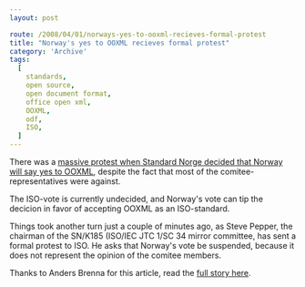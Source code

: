 ```yaml
---
layout: post

route: /2008/04/01/norways-yes-to-ooxml-recieves-formal-protest
title: "Norway's yes to OOXML recieves formal protest"
category: 'Archive'
tags:
  [
    standards,
    open source,
    open document format,
    office open xml,
    OOXML,
    odf,
    ISO,
  ]
---
```


There was a
<a class="ph" target="_blank" rel="noopener noreferrer" href="https://phun-ky.net/2008/03/norway-says-yes-to-ooxml-despite-protests">massive
protest when Standard Norge decided that Norway will say yes to OOXML</a>,
despite the fact that most of the comitee-representatives were against.

The ISO-vote is currently undecided, and Norway's vote can tip the decicion in
favor of accepting OOXML as an ISO-standard.

Things took another turn just a couple of minutes ago, as Steve Pepper, the
chairman of the SN/K185 (ISO/IEC JTC 1/SC 34 mirror committee, has sent a formal
protest to ISO. He asks that Norway's vote be suspended, because it does not
represent the opinion of the comitee members.

Thanks to Anders Brenna for this article, read the
<a class="ph" target="_blank" rel="noopener noreferrer" href="http://blog.abrenna.com/formal-protest-against-norways-yes-to-ooxml/">full
story here</a>.
